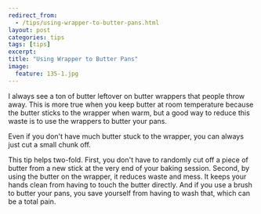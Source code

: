 ```yaml
---
redirect_from: 
  - /tips/using-wrapper-to-butter-pans.html
layout: post
categories: tips
tags: [tips]
excerpt: 
title: "Using Wrapper to Butter Pans"
image:
  feature: 135-1.jpg
---
```


I always see a ton of butter leftover on butter wrappers that people throw away.  This is more true when you keep butter at room temperature because the butter sticks to the wrapper when warm, but a good way to reduce this waste is to use the wrappers to butter your pans.

Even if you don't have much butter stuck to the wrapper, you can always just cut a small chunk off.

This tip helps two-fold.  First, you don't have to randomly cut off a piece of butter from a new stick at the very end of your baking session.  Second, by using the butter on the wrapper, it reduces waste and mess.  It keeps your hands clean from having to touch the butter directly. And if you use a brush to butter your pans, you save yourself from having to wash that, which can be a total pain.